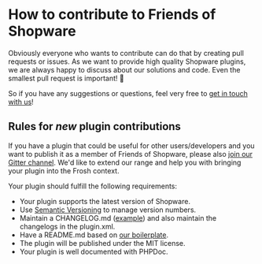 # How to contribute to Friends of Shopware

Obviously everyone who wants to contribute can do that by creating pull requests or issues.
As we want to provide high quality Shopware plugins, we are always happy to discuss about our solutions and code. 
Even the smallest pull request is important! :muscle:

So if you have any suggestions or questions, feel very free to [get in touch with us](https://gitter.im/FriendsOfShopware/Lobby)!


## Rules for *new* plugin contributions

If you have a plugin that could be useful for other users/developers and you want to publish it as a member of Friends of Shopware, please also [join our Gitter channel](https://gitter.im/FriendsOfShopware/Lobby).
We'd like to extend our range and help you with bringing your plugin into the Frosh context.

Your plugin should fulfill the following requirements:
* Your plugin supports the latest version of Shopware.
* Use [Semantic Versioning](https://semver.org/) to manage version numbers.
* Maintain a CHANGELOG.md ([example](https://github.com/FriendsOfShopware/default-plugin-repo/blob/develop/CHANGELOG.md)) and also maintain the changelogs in the plugin.xml.
* Have a README.md based on [our boilerplate](https://github.com/FriendsOfShopware/default-plugin-repo/blob/develop/README.md).
* The plugin will be published under the MIT license.
* Your plugin is well documented with PHPDoc.